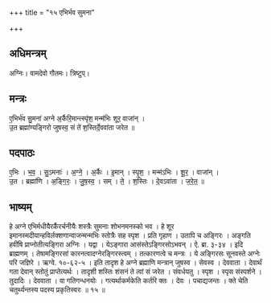 +++
title = "१५ एभिर्भव सुमना"

+++
## अधिमन्त्रम्
अग्निः। वामदेवो गौतमः। त्रिष्टुप्।

## मन्त्रः
ए॒भिर्भ॑व सु॒मना॑ अग्ने अ॒र्कैरि॒मान्त्स्पृ॑श॒ मन्म॑भिः शूर॒ वाजा॑न् ।  
उ॒त ब्रह्मा॑ण्यङ्गिरो जुषस्व॒ सं ते॑ श॒स्तिर्दे॒ववा॑ता जरेत ॥

## पदपाठः
ए॒भिः । भ॒व॒ । सु॒ऽमनाः॑ । अ॒ग्ने॒ । अ॒र्कैः । इ॒मान् । स्पृ॒श॒ । मन्म॑ऽभिः । शू॒र॒ । वाजा॑न् ।  
उ॒त । ब्रह्मा॑णि । अ॒ङ्गि॒रः॒ । जु॒ष॒स्व॒ । सम् । ते॒ । श॒स्तिः । दे॒वऽवा॑ता । ज॒रे॒त॒ ॥

## भाष्यम्
हे अग्ने एभिर्मधीयैरर्कैरर्चनीयैः शस्त्रैः सुमनाः शोभनमनस्को भव । हे शूर इमानस्मदीयान्हविर्लक्शणान्वाजन्मन्मभिः स्तोत्रैः सह स्पृश । प्रति गृहाण । उतापि च अङ्गिरः । अङ्गति हवींषि प्राप्नोतीत्यङ्गिरा अग्निः । यद्वा । येऽङ्गारा आसंस्तेऽङ्गिरसोऽभवन् । ऐ. ब्रा. ३-३४ । इदि ब्राह्मणम् । तेषामङ्गिरसां कारनत्वादग्नेरङ्गिरस्त्वम् । तत्कारणत्वे च मन्त्रः । ये अङ्गिरसः सूनवस्ते अग्नेः परि जज्ञिरे । ऋग्वे. १०-६२-५ । इति तादृश हे अग्ने ब्रह्माणि मन्त्रान् जुषस्व । सेवस्व । देववाता । देवार्थं गता देवान् स्तोतुं प्राप्तेत्यर्थः । तादृशी शस्तिः शंसनं ते त्वां सं जरेत । संवर्धयतु । स्पृश । स्पृस संस्पर्शने । तुदादिः । देववाता । वा गतिगन्धनयोः । गत्यर्थाकर्मकेति कर्तरि क्तः । देवः । पचाद्यजन्तः । क्ते चेति चतुर्थ्यन्तस्य पदस्य प्रकृतिस्वरः ॥ १५ ॥